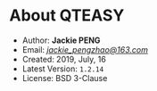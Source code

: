 
# About QTEASY

- Author: **Jackie PENG**
- Email: *jackie_pengzhao@163.com*
- Created: 2019, July, 16
- Latest Version: `1.2.14`
- License: BSD 3-Clause
